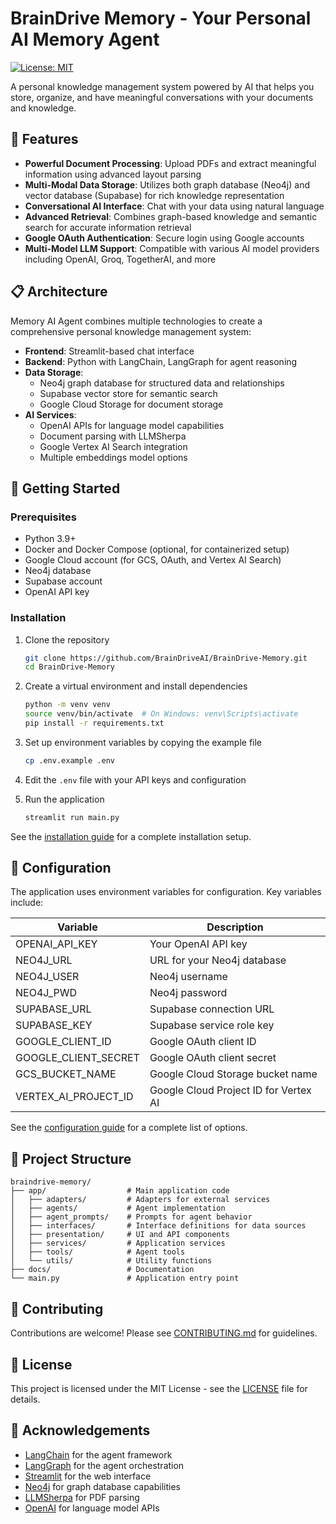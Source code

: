 # BrainDrive Memory - Your Personal AI Memory Agent

[![License: MIT](https://img.shields.io/badge/License-MIT-yellow.svg)](https://opensource.org/licenses/MIT)

A personal knowledge management system powered by AI that helps you store, organize, and have meaningful conversations with your documents and knowledge.

## 🌟 Features

- **Powerful Document Processing**: Upload PDFs and extract meaningful information using advanced layout parsing
- **Multi-Modal Data Storage**: Utilizes both graph database (Neo4j) and vector database (Supabase) for rich knowledge representation
- **Conversational AI Interface**: Chat with your data using natural language
- **Advanced Retrieval**: Combines graph-based knowledge and semantic search for accurate information retrieval
- **Google OAuth Authentication**: Secure login using Google accounts
- **Multi-Model LLM Support**: Compatible with various AI model providers including OpenAI, Groq, TogetherAI, and more

## 📋 Architecture

Memory AI Agent combines multiple technologies to create a comprehensive personal knowledge management system:

- **Frontend**: Streamlit-based chat interface
- **Backend**: Python with LangChain, LangGraph for agent reasoning
- **Data Storage**:
  - Neo4j graph database for structured data and relationships
  - Supabase vector store for semantic search
  - Google Cloud Storage for document storage
- **AI Services**:
  - OpenAI APIs for language model capabilities
  - Document parsing with LLMSherpa
  - Google Vertex AI Search integration
  - Multiple embeddings model options

## 🚀 Getting Started

### Prerequisites

- Python 3.9+
- Docker and Docker Compose (optional, for containerized setup)
- Google Cloud account (for GCS, OAuth, and Vertex AI Search)
- Neo4j database
- Supabase account
- OpenAI API key

### Installation

1. Clone the repository
   ```bash
   git clone https://github.com/BrainDriveAI/BrainDrive-Memory.git
   cd BrainDrive-Memory
   ```

2. Create a virtual environment and install dependencies
   ```bash
   python -m venv venv
   source venv/bin/activate  # On Windows: venv\Scripts\activate
   pip install -r requirements.txt
   ```

3. Set up environment variables by copying the example file
   ```bash
   cp .env.example .env
   ```

4. Edit the `.env` file with your API keys and configuration

5. Run the application
   ```bash
   streamlit run main.py
   ```

See the [installation guide](docs/installation.md) for a complete installation setup.

## 🔧 Configuration

The application uses environment variables for configuration. Key variables include:

| Variable             | Description                           |
|----------------------|---------------------------------------|
| OPENAI_API_KEY       | Your OpenAI API key                   |
| NEO4J_URL            | URL for your Neo4j database           |
| NEO4J_USER           | Neo4j username                        |
| NEO4J_PWD            | Neo4j password                        |
| SUPABASE_URL         | Supabase connection URL               |
| SUPABASE_KEY         | Supabase service role key             |
| GOOGLE_CLIENT_ID     | Google OAuth client ID                |
| GOOGLE_CLIENT_SECRET | Google OAuth client secret            |
| GCS_BUCKET_NAME      | Google Cloud Storage bucket name      |
| VERTEX_AI_PROJECT_ID | Google Cloud Project ID for Vertex AI |

See the [configuration guide](docs/configuration.md) for a complete list of options.

## 🧩 Project Structure

```
braindrive-memory/
├── app/                  # Main application code
│   ├── adapters/         # Adapters for external services
│   ├── agents/           # Agent implementation
│   ├── agent_prompts/    # Prompts for agent behavior
│   ├── interfaces/       # Interface definitions for data sources
│   ├── presentation/     # UI and API components
│   ├── services/         # Application services
│   ├── tools/            # Agent tools
│   └── utils/            # Utility functions
├── docs/                 # Documentation
└── main.py               # Application entry point
```

## 🤝 Contributing

Contributions are welcome! Please see [CONTRIBUTING.md](docs/contributing.md) for guidelines.

## 📄 License

This project is licensed under the MIT License - see the [LICENSE](LICENSE) file for details.

## 🙏 Acknowledgements

- [LangChain](https://github.com/langchain-ai/langchain) for the agent framework
- [LangGraph](https://github.com/langchain-ai/langgraph) for the agent orchestration
- [Streamlit](https://streamlit.io/) for the web interface
- [Neo4j](https://neo4j.com/) for graph database capabilities
- [LLMSherpa](https://github.com/nlmatics/nlm-ingestor) for PDF parsing
- [OpenAI](https://openai.com/) for language model APIs